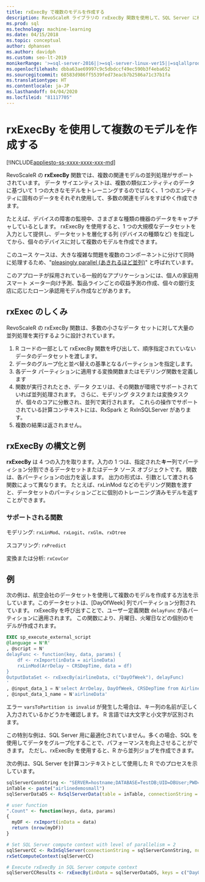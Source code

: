 ```yaml
---
title: rxExecBy で複数のモデルを作成する
description: RevoScaleR ライブラリの rxExecBy 関数を使用して、SQL Server に格納されているマシン データに対して複数のミニモデルを構築します。
ms.prod: sql
ms.technology: machine-learning
ms.date: 04/15/2018
ms.topic: conceptual
author: dphansen
ms.author: davidph
ms.custom: seo-lt-2019
monikerRange: '>=sql-server-2016||>=sql-server-linux-ver15||=sqlallproducts-allversions'
ms.openlocfilehash: dbba63ae69997c9c5dbdccf49ec590b3f4eba652
ms.sourcegitcommit: 68583d986ff5539fed73eacb7b2586a71c37b1fa
ms.translationtype: HT
ms.contentlocale: ja-JP
ms.lasthandoff: 04/04/2020
ms.locfileid: "81117705"
---
```

# <a name="creating-multiple-models-using-rxexecby"></a>rxExecBy を使用して複数のモデルを作成する
[!INCLUDE[appliesto-ss-xxxx-xxxx-xxx-md](../../includes/appliesto-ss-xxxx-xxxx-xxx-md.md)]

RevoScaleR の **rxExecBy** 関数では、複数の関連モデルの並列処理がサポートされています。 データ サイエンティストは、複数の類似エンティティのデータに基づいて 1 つの大きなモデルをトレーニングするのではなく、1 つのエンティティに固有のデータをそれぞれ使用して、多数の関連モデルをすばやく作成できます。 

たとえば、デバイスの障害の監視中、さまざまな種類の機器のデータをキャプチャしているとします。 rxExecBy を使用すると、1 つの大規模なデータセットを入力として提供し、データセットを層化する列 (デバイスの種類など) を指定してから、個々のデバイスに対して複数のモデルを作成できます。

このユース ケースは、大きな複雑な問題を複数のコンポーネントに分けて同時に処理するため、"[pleasingly parallel (あきれるほど並列)](https://en.wikipedia.org/wiki/Embarrassingly_parallel)" と呼ばれています。

このアプローチが採用されている一般的なアプリケーションには、個人の家庭用スマート メーター向け予測、製品ラインごとの収益予測の作成、個々の銀行支店に応じたローン承認用モデル作成などがあります。

## <a name="how-rxexec-works"></a>rxExec のしくみ

RevoScaleR の rxExecBy 関数は、多数の小さなデータ セットに対して大量の並列処理を実行するように設計されています。

1. R コードの一部として rxExecBy 関数を呼び出して、順序指定されていないデータのデータセットを渡します。
2. データのグループ化と並べ替えの基準となるパーティションを指定します。
3. 各データ パーティションに適用する変換関数またはモデリング関数を定義します
4. 関数が実行されたとき、データ クエリは、その関数が環境でサポートされていれば並列処理されます。 さらに、モデリング タスクまたは変換タスクが、個々のコアに分散され、並列で実行されます。 これらの操作でサポートされている計算コンテキストには、RxSpark と RxInSQLServer があります。
5. 複数の結果は返されません。

## <a name="rxexecby-syntax-and-examples"></a>rxExecBy の構文と例

**rxExecBy** は 4 つの入力を取ります。入力の 1 つは、指定された**キー**列でパーティション分割できるデータセットまたはデータ ソース オブジェクトです。 関数は、各パーティションの出力を返します。 出力の形式は、引数として渡される関数によって異なります。 たとえば、rxLinMod などのモデリング関数を渡すと、データセットのパーティションごとに個別のトレーニング済みモデルを返すことができます。

### <a name="supported-functions"></a>サポートされる関数

モデリング: `rxLinMod`、`rxLogit`、`rxGlm`、`rxDtree`

スコアリング: `rxPredict`

変換または分析: `rxCovCor`

## <a name="example"></a>例

次の例は、航空会社のデータセットを使用して複数のモデルを作成する方法を示しています。このデータセットは、[DayOfWeek] 列でパーティション分割されています。 rxExecBy を呼び出すことで、ユーザー定義関数 `delayFunc` が各パーティションに適用されます。 この関数により、月曜日、火曜日などの個別のモデルが作成されます。

```sql
EXEC sp_execute_external_script
@language = N'R'
, @script = N'
delayFunc <- function(key, data, params) { 
    df <- rxImport(inData = airlineData) 
    rxLinMod(ArrDelay ~ CRSDepTime, data = df) 
} 
OutputDataSet <- rxExecBy(airlineData, c("DayOfWeek"), delayFunc)
'
, @input_data_1 = N'select ArrDelay, DayOfWeek, CRSDepTime from AirlineDemoSmall]'
, @input_data_1_name = N'airlineData'

```

エラー `varsToPartition is invalid` が発生した場合は、キー列の名前が正しく入力されているかどうかを確認します。 R 言語では大文字と小文字が区別されます。

この特別な例は、SQL Server 用に最適化されていません。多くの場合、SQL を使用してデータをグループ化することで、パフォーマンスを向上させることができます。 ただし、rxExecBy を使用すると、R から並列ジョブを作成できます。

次の例は、SQL Server を計算コンテキストとして使用した R でのプロセスを示しています。

```R
sqlServerConnString <- "SERVER=hostname;DATABASE=TestDB;UID=DBUser;PWD=Password;"
inTable <- paste("airlinedemosmall")
sqlServerDataDS <- RxSqlServerData(table = inTable, connectionString = sqlServerConnString)

# user function
".Count" <- function(keys, data, params)
{
  myDF <- rxImport(inData = data)
  return (nrow(myDF))
}

# Set SQL Server compute context with level of parallelism = 2
sqlServerCC <- RxInSqlServer(connectionString = sqlServerConnString, numTasks = 4)
rxSetComputeContext(sqlServerCC)

# Execute rxExecBy in SQL Server compute context
sqlServerCCResults <- rxExecBy(inData = sqlServerDataDS, keys = c("DayOfWeek"), func = .Count)
```


